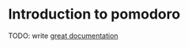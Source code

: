 # Introduction to pomodoro

TODO: write [great documentation](http://jacobian.org/writing/what-to-write/)
